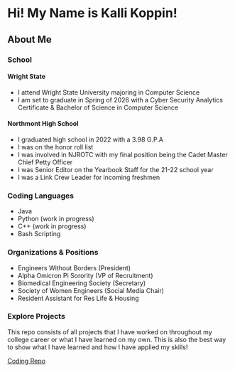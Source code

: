 # Hi! My Name is Kalli Koppin!

## About Me

### School
#### Wright State
- I attend Wright State University majoring in Computer Science
- I am set to graduate in Spring of 2026 with a Cyber Security Analytics Certificate & Bachelor of Science in Computer Science

#### Northmont High School
- I graduated high school in 2022 with a 3.98 G.P.A
- I was on the honor roll list
- I was involved in NJROTC with my final position being the Cadet Master Chief Petty Officer
- I was Senior Editor on the Yearbook Staff for the 21-22 school year
- I was a Link Crew Leader for incoming freshmen

### Coding Languages

- Java
- Python (work in progress)
- C++ (work in progress)
- Bash Scripting

### Organizations & Positions

- Engineers Without Borders (President)
- Alpha Omicron Pi Sorority (VP of Recruitment)
- Biomedical Engineering Society (Secretary)
- Society of Women Engineers (Social Media Chair)
- Resident Assistant for Res Life & Housing

### Explore Projects
This repo consists of all projects that I have worked on throughout my college career or what I have learned on my own. This is also the best way to show what I have learned and how I have applied my skills!

[Coding Repo](https://github.com/kkoppin001/Personal-Coding/blob/main/README.md)
